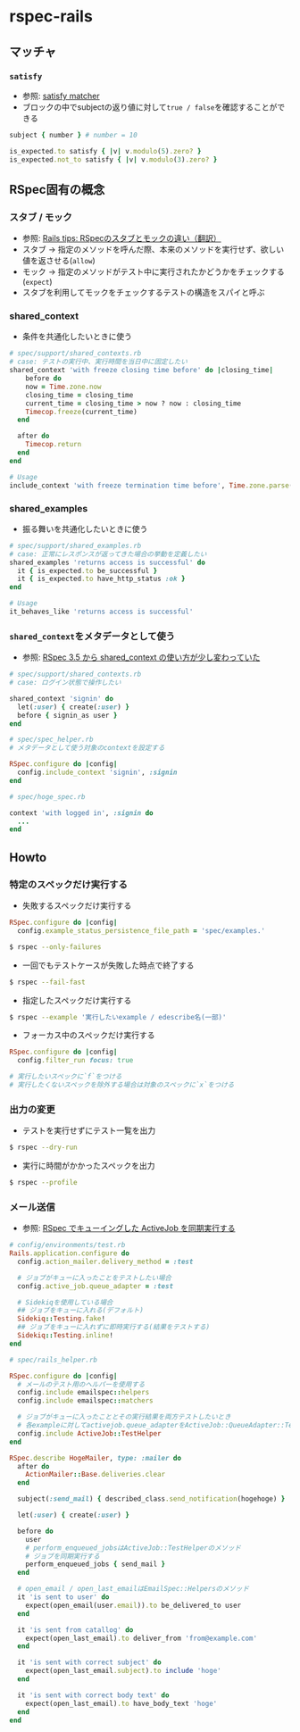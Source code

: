 # rspec-rails

## マッチャ
### `satisfy`
- 参照: [satisfy matcher](https://relishapp.com/rspec/rspec-expectations/docs/built-in-matchers/satisfy-matcher)
- ブロックの中でsubjectの返り値に対して`true / false`を確認することができる
```ruby
subject { number } # number = 10

is_expected.to satisfy { |v| v.modulo(5).zero? }
is_expected.not_to satisfy { |v| v.modulo(3).zero? }
```

## RSpec固有の概念
### スタブ / モック
- 参照: [Rails tips: RSpecのスタブとモックの違い（翻訳）](https://techracho.bpsinc.jp/hachi8833/2018_04_25/55467)
- スタブ -> 指定のメソッドを呼んだ際、本来のメソッドを実行せず、欲しい値を返させる(`allow`)
- モック -> 指定のメソッドがテスト中に実行されたかどうかをチェックする(`expect`)
- スタブを利用してモックをチェックするテストの構造をスパイと呼ぶ

### shared_context
- 条件を共通化したいときに使う

```ruby
# spec/support/shared_contexts.rb
# case: テストの実行中、実行時間を当日中に固定したい
shared_context 'with freeze closing time before' do |closing_time|
    before do
    now = Time.zone.now
    closing_time = closing_time
    current_time = closing_time > now ? now : closing_time
    Timecop.freeze(current_time)
  end

  after do
    Timecop.return
  end
end
```
```ruby
# Usage
include_context 'with freeze termination time before', Time.zone.parse("#{Time.zone.today} 23:59")
```

### shared_examples
- 振る舞いを共通化したいときに使う

```ruby
# spec/support/shared_examples.rb
# case: 正常にレスポンスが返ってきた場合の挙動を定義したい
shared_examples 'returns access is successful' do
  it { is_expected.to be_successful }
  it { is_expected.to have_http_status :ok }
end
```

```ruby
# Usage
it_behaves_like 'returns access is successful'
```

### `shared_context`をメタデータとして使う
- 参照: [RSpec 3.5 から shared_context の使い方が少し変わっていた](https://masutaka.net/chalow/2017-11-10-2.html)

```ruby
# spec/support/shared_contexts.rb
# case: ログイン状態で操作したい

shared_context 'signin' do
  let(:user) { create(:user) }
  before { signin_as user }
end
```

```ruby
# spec/spec_helper.rb
# メタデータとして使う対象のcontextを設定する

RSpec.configure do |config|
  config.include_context 'signin', :signin
end
```

```ruby
# spec/hoge_spec.rb

context 'with logged in', :signin do
  ...
end
```

## Howto
### 特定のスペックだけ実行する
- 失敗するスペックだけ実行する
```ruby
RSpec.configure do |config|
  config.example_status_persistence_file_path = 'spec/examples.'
```
```sh
$ rspec --only-failures
```

- 一回でもテストケースが失敗した時点で終了する
```sh
$ rspec --fail-fast
```

- 指定したスペックだけ実行する
```sh
$ rspec --example '実行したいexample / edescribe名(一部)'
```

- フォーカス中のスペックだけ実行する
```ruby
RSpec.configure do |config|
  config.filter_run focus: true

# 実行したいスペックに`f`をつける
# 実行したくないスペックを除外する場合は対象のスペックに`x`をつける
```

### 出力の変更
- テストを実行せずにテスト一覧を出力
```sh
$ rspec --dry-run
```

- 実行に時間がかかったスペックを出力
```sh
$ rspec --profile
```

### メール送信
- 参照: [RSpec でキューイングした ActiveJob を同期実行する](https://qiita.com/upinetree/items/41a2a8fe9e1dd7c291ab)
```ruby
# config/environments/test.rb
Rails.application.configure do
  config.action_mailer.delivery_method = :test

  # ジョブがキューに入ったことをテストしたい場合
  config.active_job.queue_adapter = :test

  # Sidekiqを使用している場合
  ## ジョブをキューに入れる(デフォルト)
  Sidekiq::Testing.fake!
  ## ジョブをキューに入れずに即時実行する(結果をテストする)
  Sidekiq::Testing.inline!
end
```
```ruby
# spec/rails_helper.rb

RSpec.configure do |config|
  # メールのテスト用のヘルパーを使用する
  config.include emailspec::helpers
  config.include emailspec::matchers

  # ジョブがキューに入ったこととその実行結果を両方テストしたいとき
  # 各exampleに対してactivejob.queue_adapterをActiveJob::QueueAdapter::TestAdapterにする
  config.include ActiveJob::TestHelper
end
```
```ruby
RSpec.describe HogeMailer, type: :mailer do
  after do
    ActionMailer::Base.deliveries.clear
  end

  subject(:send_mail) { described_class.send_notification(hogehoge) }

  let(:user) { create(:user) }

  before do
    user
    # perform_enqueued_jobsはActiveJob::TestHelperのメソッド
    # ジョブを同期実行する
    perform_enqueued_jobs { send_mail }
  end

  # open_email / open_last_emailはEmailSpec::Helpersのメソッド
  it 'is sent to user' do
    expect(open_email(user.email)).to be_delivered_to user
  end

  it 'is sent from catallog' do
    expect(open_last_email).to deliver_from 'from@example.com'
  end

  it 'is sent with correct subject' do
    expect(open_last_email.subject).to include 'hoge'
  end

  it 'is sent with correct body text' do
    expect(open_last_email).to have_body_text 'hoge'
  end
end
```
